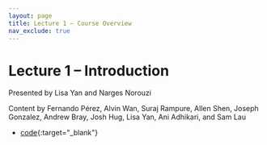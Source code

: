 ```yaml
---
layout: page
title: Lecture 1 – Course Overview
nav_exclude: true
---
```


# Lecture 1 – Introduction

Presented by Lisa Yan and Narges Norouzi

Content by Fernando Pérez, Alvin Wan, Suraj Rampure, Allen Shen, Joseph Gonzalez, Andrew Bray, Josh Hug, Lisa Yan, Ani Adhikari, and Sam Lau

<!-- - [slides](){:target="_blank"} -->
- [code](https://data100.datahub.berkeley.edu/hub/user-redirect/git-pull?repo=https%3A%2F%2Fgithub.com%2FDS-100%2Fsp23&branch=main&urlpath=lab%2Ftree%2Fsp23%2Flecture%2Flec01%2Flec01.ipynb){:target="_blank"}
<!-- - [recording](https://bcourses.berkeley.edu/courses/1518286/external_tools/78985){:target="_blank"} -->

